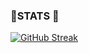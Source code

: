 ### 🌟STATS 🌟
<a href="https://git.io/streak-stats"><img src="https://streak-stats.demolab.com?user=adistanautiyal&theme=cobalt&hide_border=true&border_radius=50" alt="GitHub Streak" /></a>
